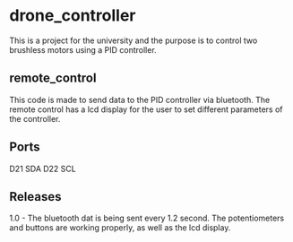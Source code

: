 # drone_controller

This is a project for the university and the purpose is to control two brushless motors using a PID controller.

## remote_control

This code is made to send data to the PID controller via bluetooth. The remote control has a lcd display for the user to set different parameters of the controller.

## Ports

D21 SDA
D22 SCL

## Releases

1.0 - The bluetooth dat is being sent every 1.2 second. The potentiometers and buttons are working properly, as well as the lcd display.
